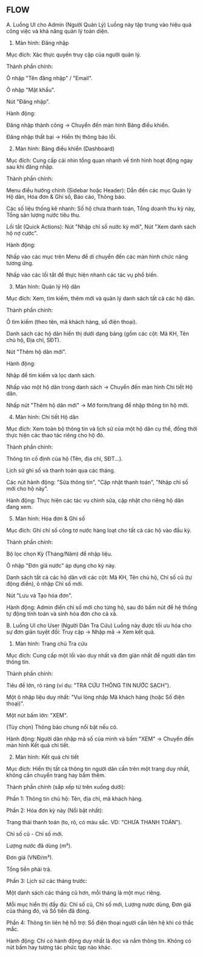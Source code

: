## FLOW
A. Luồng UI cho Admin (Người Quản Lý)
Luồng này tập trung vào hiệu quả công việc và khả năng quản lý toàn diện.

1. Màn hình: Đăng nhập

Mục đích: Xác thực quyền truy cập của người quản lý.

Thành phần chính:

Ô nhập "Tên đăng nhập" / "Email".

Ô nhập "Mật khẩu".

Nút "Đăng nhập".

Hành động:

Đăng nhập thành công -> Chuyển đến màn hình Bảng điều khiển.

Đăng nhập thất bại -> Hiển thị thông báo lỗi.

2. Màn hình: Bảng điều khiển (Dashboard)

Mục đích: Cung cấp cái nhìn tổng quan nhanh về tình hình hoạt động ngay sau khi đăng nhập.

Thành phần chính:

Menu điều hướng chính (Sidebar hoặc Header): Dẫn đến các mục Quản lý Hộ dân, Hóa đơn & Ghi số, Báo cáo, Thông báo.

Các số liệu thống kê nhanh: Số hộ chưa thanh toán, Tổng doanh thu kỳ này, Tổng sản lượng nước tiêu thụ.

Lối tắt (Quick Actions): Nút "Nhập chỉ số nước kỳ mới", Nút "Xem danh sách hộ nợ cước".

Hành động:

Nhấp vào các mục trên Menu để di chuyển đến các màn hình chức năng tương ứng.

Nhấp vào các lối tắt để thực hiện nhanh các tác vụ phổ biến.

3. Màn hình: Quản lý Hộ dân

Mục đích: Xem, tìm kiếm, thêm mới và quản lý danh sách tất cả các hộ dân.

Thành phần chính:

Ô tìm kiếm (theo tên, mã khách hàng, số điện thoại).

Danh sách các hộ dân hiển thị dưới dạng bảng (gồm các cột: Mã KH, Tên chủ hộ, Địa chỉ, SĐT).

Nút "Thêm hộ dân mới".

Hành động:

Nhập để tìm kiếm và lọc danh sách.

Nhấp vào một hộ dân trong danh sách -> Chuyển đến màn hình Chi tiết Hộ dân.

Nhấp nút "Thêm hộ dân mới" -> Mở form/trang để nhập thông tin hộ mới.

4. Màn hình: Chi tiết Hộ dân

Mục đích: Xem toàn bộ thông tin và lịch sử của một hộ dân cụ thể, đồng thời thực hiện các thao tác riêng cho hộ đó.

Thành phần chính:

Thông tin cố định của hộ (Tên, địa chỉ, SĐT...).

Lịch sử ghi số và thanh toán qua các tháng.

Các nút hành động: "Sửa thông tin", "Cập nhật thanh toán", "Nhập chỉ số mới cho hộ này".

Hành động: Thực hiện các tác vụ chỉnh sửa, cập nhật cho riêng hộ dân đang xem.

5. Màn hình: Hóa đơn & Ghi số

Mục đích: Ghi chỉ số công tơ nước hàng loạt cho tất cả các hộ vào đầu kỳ.

Thành phần chính:

Bộ lọc chọn Kỳ (Tháng/Năm) để nhập liệu.

Ô nhập "Đơn giá nước" áp dụng cho kỳ này.

Danh sách tất cả các hộ dân với các cột: Mã KH, Tên chủ hộ, Chỉ số cũ (tự động điền), ô nhập Chỉ số mới.

Nút "Lưu và Tạo hóa đơn".

Hành động: Admin điền chỉ số mới cho từng hộ, sau đó bấm nút để hệ thống tự động tính toán và sinh hóa đơn cho cả xã.

B. Luồng UI cho User (Người Dân Tra Cứu)
Luồng này được tối ưu hóa cho sự đơn giản tuyệt đối: Truy cập -> Nhập mã -> Xem kết quả.

1. Màn hình: Trang chủ Tra cứu

Mục đích: Cung cấp một lối vào duy nhất và đơn giản nhất để người dân tìm thông tin.

Thành phần chính:

Tiêu đề lớn, rõ ràng (ví dụ: "TRA CỨU THÔNG TIN NƯỚC SẠCH").

Một ô nhập liệu duy nhất: "Vui lòng nhập Mã khách hàng (hoặc Số điện thoại)".

Một nút bấm lớn: "XEM".

(Tùy chọn) Thông báo chung nổi bật nếu có.

Hành động: Người dân nhập mã số của mình và bấm "XEM" -> Chuyển đến màn hình Kết quả chi tiết.

2. Màn hình: Kết quả chi tiết

Mục đích: Hiển thị tất cả thông tin người dân cần trên một trang duy nhất, không cần chuyển trang hay bấm thêm.

Thành phần chính (sắp xếp từ trên xuống dưới):

Phần 1: Thông tin chủ hộ: Tên, địa chỉ, mã khách hàng.

Phần 2: Hóa đơn kỳ này (Nổi bật nhất):

Trạng thái thanh toán (to, rõ, có màu sắc. VD: "CHƯA THANH TOÁN").

Chỉ số cũ - Chỉ số mới.

Lượng nước đã dùng (m³).

Đơn giá (VNĐ/m³).

Tổng tiền phải trả.

Phần 3: Lịch sử các tháng trước:

Một danh sách các tháng cũ hơn, mỗi tháng là một mục riêng.

Mỗi mục hiển thị đầy đủ: Chỉ số cũ, Chỉ số mới, Lượng nước dùng, Đơn giá của tháng đó, và Số tiền đã đóng.

Phần 4: Thông tin liên hệ hỗ trợ: Số điện thoại người cần liên hệ khi có thắc mắc.

Hành động: Chỉ có hành động duy nhất là đọc và nắm thông tin. Không có nút bấm hay tương tác phức tạp nào khác.